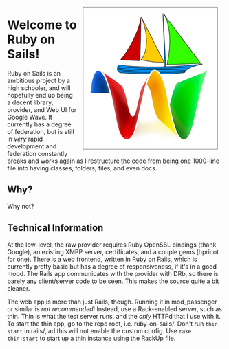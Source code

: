 <img style="border: thin solid #808080; margin: 1em; padding: 1em; float: right; background-color: #fff;" title="Ruby on Sails" src="http://github.com/danopia/ruby-on-sails/raw/master/contrib/sails_sailing.png" alt="Ruby on Sails" width="284" height="302" />

Welcome to Ruby on Sails!
=========================
Ruby on Sails is an ambitious project by a high schooler, and will hopefully end up being a decent library, provider, and Web UI for Google Wave. It currently has a degree of federation, but is still in *very* rapid development and federation constantly breaks and works again as I restructure the code from being one 1000-line file into having classes, folders, files, and even docs.

Why?
----
Why not?

Technical Information
---------------------
At the low-level, the raw provider requires Ruby OpenSSL bindings (thank Google), an existing XMPP server, certificates, and a couple gems (hpricot for one). There is a web frontend, written in Ruby on Rails, which is currently pretty basic but has a degree of responsiveness, if it's in a good mood. The Rails app communicates with the provider with DRb, so there is barely any client/server code to be seen. This makes the source quite a bit cleaner.

The web app is more than just Rails, though. Running it in mod_passenger or similar is *not recommended*! Instead, use a Rack-enabled server, such as thin. Thin is what the test server runs, and the _only_ HTTPd that I use with it. To start the thin app, go to the repo root, i.e. ruby-on-sails/. Don't run `thin start` in rails/, ad this will not enable the custom config. Use `rake thin:start` to start up a thin instance using the RackUp file.
